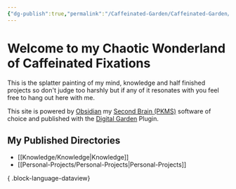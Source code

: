 ```yaml
---
{"dg-publish":true,"permalink":"/Caffeinated-Garden/Caffeinated-Garden/","tags":["directory/published","gardenEntry"]}
---
```


# Welcome to my Chaotic Wonderland of Caffeinated Fixations

This is the splatter painting of my mind, knowledge and half finished projects so don't judge too harshly but if any of it resonates with you feel free to hang out here with me. 

This site is powered by [Obsidian](https://obsidian.md/) my [Second Brain (PKMS)](https://fortelabs.com/blog/basboverview/) software of choice and published with the [Digital Garden](https://github.com/oleeskild/obsidian-digital-garden) Plugin.  
## My Published Directories
- [[Knowledge/Knowledge\|Knowledge]]
- [[Personal-Projects/Personal-Projects\|Personal-Projects]]

{ .block-language-dataview}


